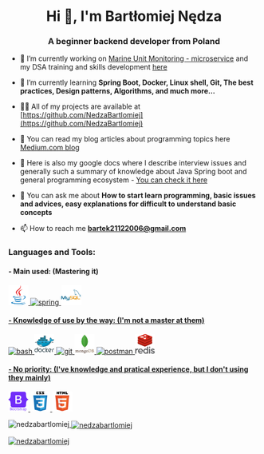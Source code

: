 <h1 align="center">Hi 👋, I'm Bartłomiej Nędza</h1>
<h3 align="center">A beginner backend developer from Poland</h3>

- 🔭 I’m currently working on [Marine Unit Monitoring - microservice](https://github.com/NedzaBartlomiej/marine-unit-monitoring-microservice) and my DSA training and skills development [here](https://github.com/NedzaBartlomiej/DSA-code-base)

- 🌱 I’m currently learning **Spring Boot, Docker, Linux shell, Git, The best practices, Design patterns, Algorithms, and much more...**

- 👨‍💻 All of my projects are available at [https://github.com/NedzaBartlomiej](https://github.com/NedzaBartlomiej)
  
- 💬 You can read my blog articles about programming topics here [Medium.com blog](https://medium.com/@bartek21122006)

- 💬 Here is also my google docs where I describe interview issues and generally such a summary of knowledge about Java Spring boot and general programming ecosystem - [You can check it here](https://docs.google.com/document/d/1Tu0vUWpgz-mRdru4MbuVSrt0O2r_aw_n-_e6Y6COh1A/edit)

- 💬 You can ask me about **How to start learn programming, basic issues and advices, easy explanations for difficult to understand basic concepts**

- 📫 How to reach me **bartek21122006@gmail.com**

<h3 align="left">Languages and Tools:</h3>
<h4 align="left">- Main used: (Mastering it)</h4>
<a href="https://www.java.com" target="_blank" rel="noreferrer"> <img src="https://raw.githubusercontent.com/devicons/devicon/master/icons/java/java-original.svg" alt="java" width="40" height="40"/>
<a href="https://spring.io/" target="_blank" rel="noreferrer"> <img src="https://www.vectorlogo.zone/logos/springio/springio-icon.svg" alt="spring" width="40" height="40"/>
<a href="https://www.mysql.com/" target="_blank" rel="noreferrer"> <img src="https://raw.githubusercontent.com/devicons/devicon/master/icons/mysql/mysql-original-wordmark.svg" alt="mysql" width="40" height="40"/>
<h4 align="left">- Knowledge of use by the way: (I'm not a master at them)</h4>
<a href="https://www.gnu.org/software/bash/" target="_blank" rel="noreferrer"> <img src="https://www.vectorlogo.zone/logos/gnu_bash/gnu_bash-icon.svg" alt="bash" width="40" height="40"/>
<a href="https://www.docker.com/" target="_blank" rel="noreferrer"> <img src="https://raw.githubusercontent.com/devicons/devicon/master/icons/docker/docker-original-wordmark.svg" alt="docker" width="40" height="40"/> </a> <a href="https://git-scm.com/" target="_blank" rel="noreferrer"> <img src="https://www.vectorlogo.zone/logos/git-scm/git-scm-icon.svg" alt="git" width="40" height="40"/>
<a href="https://www.mongodb.com/" target="_blank" rel="noreferrer"> <img src="https://raw.githubusercontent.com/devicons/devicon/master/icons/mongodb/mongodb-original-wordmark.svg" alt="mongodb" width="40" height="40"/> </a> </a> <a href="https://postman.com" target="_blank" rel="noreferrer"> <img src="https://www.vectorlogo.zone/logos/getpostman/getpostman-icon.svg" alt="postman" width="40" height="40"/> </a> <a href="https://redis.io" target="_blank" rel="noreferrer"> <img src="https://raw.githubusercontent.com/devicons/devicon/master/icons/redis/redis-original-wordmark.svg" alt="redis" width="40" height="40"/>
<h4 align="left">- No priority: (I've knowledge and pratical experience, but I don't using they mainly)</h4>
<a href="https://getbootstrap.com" target="_blank" rel="noreferrer"> <img src="https://raw.githubusercontent.com/devicons/devicon/master/icons/bootstrap/bootstrap-plain-wordmark.svg" alt="bootstrap" width="40" height="40"/> </a> <a href="https://www.w3schools.com/css/" target="_blank" rel="noreferrer"> <img src="https://raw.githubusercontent.com/devicons/devicon/master/icons/css3/css3-original-wordmark.svg" alt="css3" width="40" height="40"/>
<a href="https://www.w3.org/html/" target="_blank" rel="noreferrer"> <img src="https://raw.githubusercontent.com/devicons/devicon/master/icons/html5/html5-original-wordmark.svg" alt="html5" width="40" height="40"/>

<p><img align="left" src="https://github-readme-stats.vercel.app/api/top-langs?username=nedzabartlomiej&show_icons=true&locale=en&layout=compact" alt="nedzabartlomiej" /></p>

<p>&nbsp;<img align="center" src="https://github-readme-stats.vercel.app/api?username=nedzabartlomiej&show_icons=true&locale=en" alt="nedzabartlomiej" /></p>

<p><img align="center" src="https://github-readme-streak-stats.herokuapp.com/?user=nedzabartlomiej&" alt="nedzabartlomiej" /></p>
